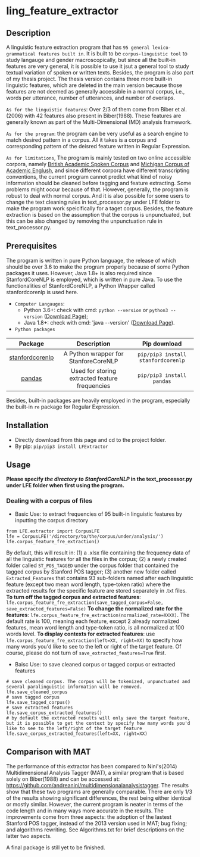 # ling_feature_extractor
## Description
A linguistic feature extraction program that has `95 general lexico-grammatical features built in`. It is built to be `corpus-linguistic tool` to study langauge and gender macroscopically, but since all the built-in features are very general, it is possible to use it jsut a general tool to study textual variation of spoken or written texts. Besides, the program is also part of my thesis project. The thesis version contains three more built-in linguistic features, which are deleted in the main version because those features are not deemed as generally accessible in a normal corpus, i.e., words per utterance, number of utterances, and number of overlaps.  

`As for the linguistic features`: Over 2/3 of them come from Biber et al.(2006) with 42 features also present in Biber(1988). These features are generally known as part of the Multi-Dimensional (MD) analysis framework.

`As for the program`: the program can be very useful as a search engine to match desired pattern in a corpus. All it takes is a corpus and corresponding pattern of the deisred feature written in Regular Expression. 

`As for limitations`, The program is mainly tested on two online accessible corpora, namely [British Academic Spoken Corpus](http://www.reading.ac.uk/AcaDepts/ll/base_corpus/) and [Michigan Corpus of Academic Englush](https://quod.lib.umich.edu/cgi/c/corpus/corpus?page=home;c=micase;cc=micase), and since different corpora have different transcripting conventions, the current program cannot predict what kind of noisy information should be cleaned before tagging and feature extracting. Some problems might occur because of that. However, generally, the program is robust to deal with normal corpus. And it is also possible for some users to change the text cleaning rules in text_processor.py under LFE folder to make the program work speicifically for a taget corpus. Besides, the feature extraction is based on the assumption that the corpus is unpunctuated, but this can be also changed by removing the unpunctuation rule in text_processor.py.

## Prerequisites
The program is written in pure Python language, the release of which should be over 3.6 to make the program properly because of some Python packages it uses. However, Java 1.8+ is also required since StanfordCoreNLP is employed, which is written in pure Java. To use the functionalities of StanfordCoreNLP, a Python Wrapper called stanfordcorenlp is used here.

- `Computer Langauges`: 
   - Python 3.6+: check with cmd: `python --version` or `python3 --version` ([Download Page](https://www.python.org/downloads/)); 
   - Java 1.8+: check with cmd: 'java --version' ([Download Page](https://www.java.com/en/download/)). 
- `Python packages`

| Package | Description | Pip download | 
| :---: | :---: | :---: |
| [stanfordcorenlp](https://github.com/Lynten/stanford-corenlp) | A Python wrapper for StanforeCoreNLP | `pip/pip3 install stanfordcorenlp` |
| [pandas](https://pandas.pydata.org) | Used for storing extracted feature frequencies  | `pip/pip3 install pandas` |

Besides, built-in packages are heavily employed in the program, especially the built-in `re` package for Regular Expression.

## Installation
- Directly download from this page and cd to the project folder.
- By pip: `pip/pip3 install LFExtractor`

## Usage
**Please specify _the directory to StanfordCoreNLP_ in the text_processor.py under LFE folder when first using the program.**
### Dealing with a corpus of files
- Basic Use: to extract frequencies of 95 built-in linguistic features by inputting the corpus directory
```
from LFE.extractor import CorpusLFE
lfe = CorpusLFE('/directory/to/the/corpus/under/analysis/')
lfe.corpus_feature_fre_extraction() 
```
By default, this will result in: (1) a .xlsx file containing the frequency data of all the linguistic features for all the files in the corpus; (2) a newly created folder called `ST_POS_TAGGED` under the corpus folder that contained the tagged corpus by Stanford POS tagger; (3) another new folder called `Extracted_Features` that contains 93 sub-folders named after each linguistic feature (except two mean word length, type-token ratio) where the extracted results for the specific feature are stored separately in .txt files.
**To turn off the tagged corpus and extracted features**: `lfe.corpus_feature_fre_extraction(save_tagged_corpus=False, save_extracted_features=False)`
**To change the normalized rate for the features**: `lfe.corpus_feature_fre_extraction(normalized_rate=XXXX)`. The default rate is 100, meaning each feature, except 2 already normalized features, mean word length and type-token ratio, is all normalized at 100 words level.
**To display contexts for extracted features**: use `lfe.corpus_feature_fre_extraction(left=XX, right=XX)` to specify how many words you'd like to see to the left or right of the target feature. Of course, please do not turn of `save_extracted_features=True` first. 
- Baisc Use: to save cleaned corpus or tagged corpus or extracted features

```
# save cleaned corpus. The corpus will be tokenized, unpunctuated and several paralinguistic information will be removed.
lfe.save_cleaned_corpus
# save tagged corpus
lfe.save_tagged_corpus()
# save extracted features
lfe.save_corpus_extracted_features()
# by default the extracted results will only save the target feature, but it is possible to get the context by specify how many words you'd like to see to the left/right of the target feature
lfe.save_corpus_extracted_features(left=XX, right=XX)
```



## Comparison with MAT
The performance of this extractor has been compared to Nini's(2014) Multidimensional Analysis Tagger (MAT), a similar program that is based solely on Biber(1988) and can be accessed at: https://github.com/andreanini/multidimensionalanalysistagger. The results show that these two programs are generally comparable. There are only 1/3 of the results showing significant differences, the rest being either identical or mostly similar. However, the current program is neater in terms of the code length and in many ways more accurate in the results. The improvements come from three aspects: the adoption of the lastest Stanford POS tagger, instead of the 2013 version used in MAT; bug fixing; and algorithms rewriting. See Algorithms.txt for brief descriptions on the latter two aspects.  

A final package is still yet to be finished. 
